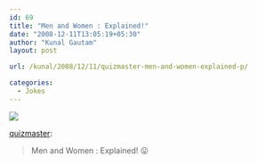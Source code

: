 ```yaml
---
id: 69
title: "Men and Women : Explained!"
date: "2008-12-11T13:05:19+05:30"
author: "Kunal Gautam"
layout: post

url: /kunal/2008/12/11/quizmaster-men-and-women-explained-p/

categories:
  - Jokes
---
```


![](/post/69/men-women-explained.jpg)

[quizmaster](http://quizmaster.tumblr.com/post/63529899/men-and-women-explained-p):

> Men and Women : Explained! 😛
